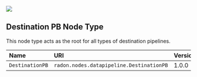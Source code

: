 ![](https://img.shields.io/badge/Status:-RELEASED-green)

## Destination PB Node Type

This node type acts as the root for all types of destination pipelines.

| Name | URI | Version | Derived From |
|:---- |:--- |:------- |:------------ |
| `DestinationPB` | `radon.nodes.datapipeline.DestinationPB` | 1.0.0 | `radon.nodes.datapipeline.PipelineBlock` |
